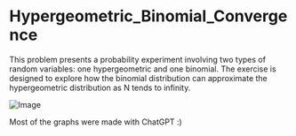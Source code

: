 # Hypergeometric_Binomial_Convergence
This problem presents a probability experiment involving two types of random variables: one hypergeometric and one binomial. The exercise is designed to explore how the binomial distribution can approximate the hypergeometric distribution as N tends to infinity.

![Image](https://github.com/user-attachments/assets/46c5b431-0782-4174-b366-50a5e01935ef)

Most of the graphs were made with ChatGPT :)

